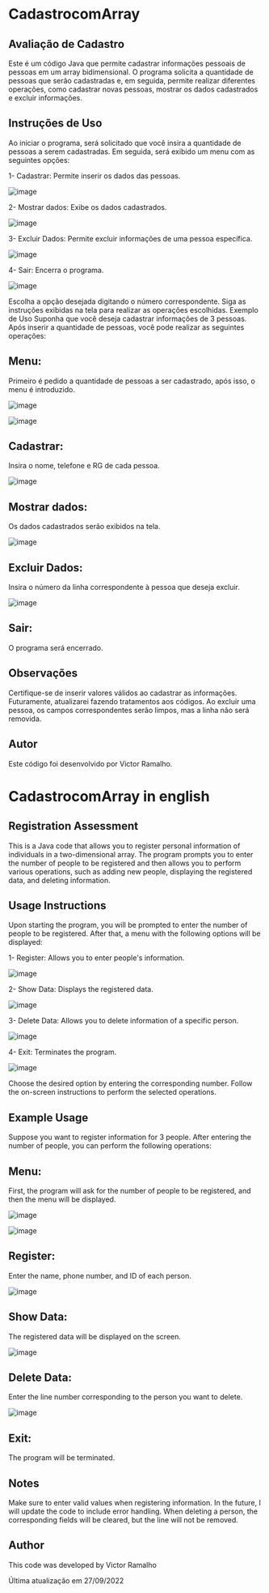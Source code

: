# CadastrocomArray
## Avaliação de Cadastro
Este é um código Java que permite cadastrar informações pessoais de pessoas em um array bidimensional. O programa solicita a quantidade de pessoas que serão cadastradas e, em seguida, permite realizar diferentes operações, como cadastrar novas pessoas, mostrar os dados cadastrados e excluir informações.

## Instruções de Uso
Ao iniciar o programa, será solicitado que você insira a quantidade de pessoas a serem cadastradas.
Em seguida, será exibido um menu com as seguintes opções:

1- Cadastrar: Permite inserir os dados das pessoas.

![image](https://github.com/RamalhoVr/CadastrocomArray/assets/116125017/0c8b18a9-6985-41ac-841f-fb0090e1bc29)

2- Mostrar dados: Exibe os dados cadastrados.

![image](https://github.com/RamalhoVr/CadastrocomArray/assets/116125017/7436b035-08e7-4490-966f-6d1b8b59acb8)

3- Excluir Dados: Permite excluir informações de uma pessoa específica.

![image](https://github.com/RamalhoVr/CadastrocomArray/assets/116125017/2130a034-7134-46a2-82d4-f7414f4a13a9)

4- Sair: Encerra o programa.

![image](https://github.com/RamalhoVr/CadastrocomArray/assets/116125017/58efba18-2017-4f4c-bd2c-c626b38368c0)

Escolha a opção desejada digitando o número correspondente.
Siga as instruções exibidas na tela para realizar as operações escolhidas.
Exemplo de Uso
Suponha que você deseja cadastrar informações de 3 pessoas. Após inserir a quantidade de pessoas, você pode realizar as seguintes operações:

## Menu: 
Primeiro é pedido a quantidade de pessoas a ser cadastrado, após isso, o menu é introduzido.

![image](https://github.com/RamalhoVr/CadastrocomArray/assets/116125017/41a43281-081b-45ba-a38b-8006fedb5b45)

![image](https://github.com/RamalhoVr/CadastrocomArray/assets/116125017/24a86a16-3944-4dba-8ae3-f0fc8ab53f30)

## Cadastrar:
Insira o nome, telefone e RG de cada pessoa.

![image](https://github.com/RamalhoVr/CadastrocomArray/assets/116125017/f1447805-4150-4603-a486-b70aeac628f0)


## Mostrar dados:
Os dados cadastrados serão exibidos na tela.

![image](https://github.com/RamalhoVr/CadastrocomArray/assets/116125017/2767636f-ba33-47f9-9e91-53ac8a5d4fa2)


## Excluir Dados:
Insira o número da linha correspondente à pessoa que deseja excluir.

![image](https://github.com/RamalhoVr/CadastrocomArray/assets/116125017/6fe2ff32-2b6c-45a5-a16e-251b203d91c7)


## Sair:
O programa será encerrado.

## Observações
Certifique-se de inserir valores válidos ao cadastrar as informações.
Futuramente, atualizarei fazendo tratamentos aos códigos.
Ao excluir uma pessoa, os campos correspondentes serão limpos, mas a linha não será removida.


## Autor
Este código foi desenvolvido por Victor Ramalho.

# CadastrocomArray in english

## Registration Assessment
This is a Java code that allows you to register personal information of individuals in a two-dimensional array. The program prompts you to enter the number of people to be registered and then allows you to perform various operations, such as adding new people, displaying the registered data, and deleting information.

## Usage Instructions
Upon starting the program, you will be prompted to enter the number of people to be registered. 
After that, a menu with the following options will be displayed:

1- Register: Allows you to enter people's information.

![image](https://github.com/RamalhoVr/CadastrocomArray/assets/116125017/0c8b18a9-6985-41ac-841f-fb0090e1bc29)

2- Show Data: Displays the registered data.

![image](https://github.com/RamalhoVr/CadastrocomArray/assets/116125017/7436b035-08e7-4490-966f-6d1b8b59acb8)

3- Delete Data: Allows you to delete information of a specific person.

![image](https://github.com/RamalhoVr/CadastrocomArray/assets/116125017/2130a034-7134-46a2-82d4-f7414f4a13a9)

4- Exit: Terminates the program.

![image](https://github.com/RamalhoVr/CadastrocomArray/assets/116125017/58efba18-2017-4f4c-bd2c-c626b38368c0)

Choose the desired option by entering the corresponding number.
Follow the on-screen instructions to perform the selected operations.

## Example Usage
Suppose you want to register information for 3 people. After entering the number of people, you can perform the following operations:

## Menu: 
First, the program will ask for the number of people to be registered, and then the menu will be displayed.

![image](https://github.com/RamalhoVr/CadastrocomArray/assets/116125017/41a43281-081b-45ba-a38b-8006fedb5b45)

![image](https://github.com/RamalhoVr/CadastrocomArray/assets/116125017/24a86a16-3944-4dba-8ae3-f0fc8ab53f30)

## Register:
Enter the name, phone number, and ID of each person.

![image](https://github.com/RamalhoVr/CadastrocomArray/assets/116125017/f1447805-4150-4603-a486-b70aeac628f0)


## Show Data:
The registered data will be displayed on the screen.

![image](https://github.com/RamalhoVr/CadastrocomArray/assets/116125017/2767636f-ba33-47f9-9e91-53ac8a5d4fa2)


## Delete Data:
Enter the line number corresponding to the person you want to delete.

![image](https://github.com/RamalhoVr/CadastrocomArray/assets/116125017/6fe2ff32-2b6c-45a5-a16e-251b203d91c7)


## Exit:
The program will be terminated.

## Notes
Make sure to enter valid values when registering information.
In the future, I will update the code to include error handling.
When deleting a person, the corresponding fields will be cleared, but the line will not be removed.

## Author
This code was developed by Victor Ramalho


Última atualização em 27/09/2022
